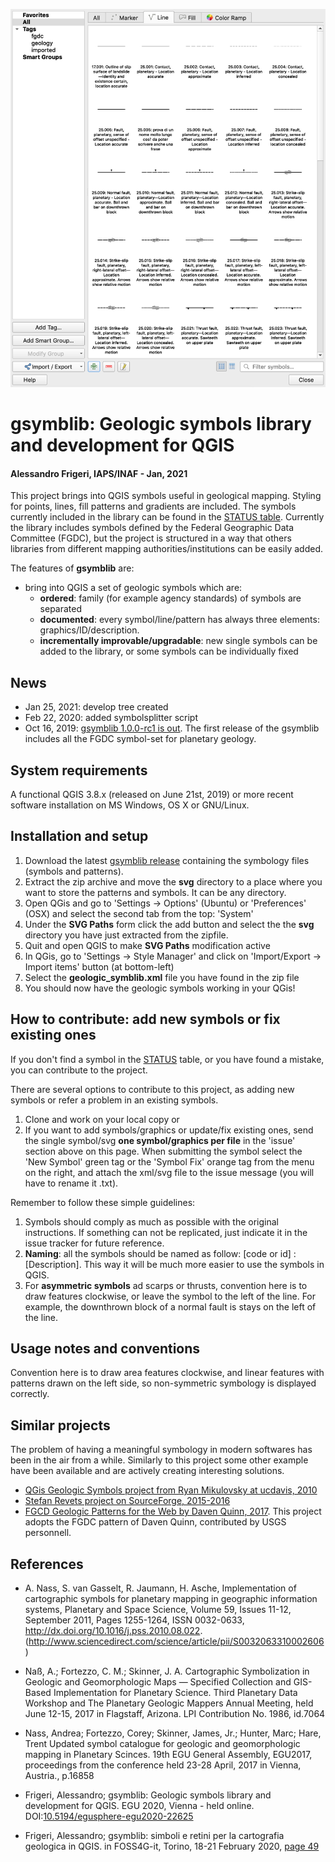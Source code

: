 
![QGIS](docs/images/ss02.png)

# gsymblib: Geologic symbols library and development for QGIS
#### Alessandro Frigeri, IAPS/INAF - Jan, 2021


This project brings into QGIS symbols useful in geological mapping.  Styling for points, lines, fill patterns and gradients are included.  The symbols currently included in the library can be found in the [STATUS table](STATUS.md).  Currently the library includes symbols defined by the
Federal Geographic Data Committee (FGDC), but the project is structured in a way that others libraries from different mapping authorities/institutions can be easily added.

The features of __gsymblib__ are:
 * bring into QGIS a set of geologic symbols which are:
    - __ordered__: family (for example agency standards) of symbols are separated
    - __documented__: every symbol/line/pattern has always three elements: graphics/ID/description.
    - __incrementally improvable/upgradable__: new single symbols can be added to the library, or some symbols can be individually fixed  

## News

* Jan 25, 2021: develop tree created
* Feb 22, 2020: added symbolsplitter script
* Oct 16, 2019: [gsymblib 1.0.0-rc1 is out](https://github.com/afrigeri/geologic-symbols-qgis/releases).  The first release of the gsymblib includes all the FGDC symbol-set for planetary geology.

## System requirements

A functional QGIS 3.8.x (released on June 21st, 2019) or more recent software installation on MS Windows, OS X or GNU/Linux.

## Installation and setup

1. Download the latest [gsymblib release](https://github.com/afrigeri/geologic-symbols-qgis/releases) containing the symbology files (symbols and patterns).
2. Extract the zip archive and move the __svg__ directory to a place where you want to store the patterns and symbols.  It can be any directory.
3. Open QGis and go to 'Settings -> Options' (Ubuntu) or 'Preferences' (OSX) and select the second tab from the top: 'System'
4. Under the __SVG Paths__ form click the add button and select the the __svg__ directory you have just extracted from the zipfile.
5. Quit and open QGIS to make __SVG Paths__ modification active
5. In QGis, go to 'Settings -> Style Manager' and click on 'Import/Export -> Import items' button (at bottom-left)
6. Select the __geologic_symblib.xml__ file you have found in the zip file
7. You should now have the geologic symbols working in your QGis!

## How to contribute: add new symbols or fix existing ones

If you don't find a symbol in the [STATUS](STATUS.md) table, or you have found a mistake, you can contribute to the project.

There are several options to contribute to this project, as adding new symbols or refer a problem in an existing symbols.

1. Clone and work on your local copy
or
2. If you want to add symbols/graphics or update/fix existing ones, send the single symbol/svg __one symbol/graphics per file__ in the 'issue' section above on this page. When submitting the symbol select the 'New Symbol' green tag or the 'Symbol Fix' orange tag from the menu on the right, and attach the xml/svg file to the issue message (you will have to rename it .txt).

Remember to follow these simple guidelines:
1. Symbols should comply as much as possible with the original instructions.  If something can not be replicated, just indicate it in the issue tracker for future reference.
2. __Naming__: all the symbols should be named as follow: [code or id] : [Description]. This way it will be much more easier to use the symbols in QGIS.
3. For __asymmetric symbols__ ad scarps or thrusts, convention here is to draw features clockwise, or leave the symbol to the left of the line.  For example, the downthrown block of a normal fault is stays on the left of the line.

## Usage notes and conventions

Convention here is to draw area features clockwise, and linear features with patterns drawn on the left side, so non-symmetric symbology is displayed correctly.

## Similar projects

The problem of having a meaningful symbology in modern softwares has been in the air from a while.  Similarly to this project some other example have been available and are actively creating interesting solutions.

 * [QGis Geologic Symbols project from Ryan Mikulovsky at ucdavis, 2010](http://geo.distortions.net/2010/12/geologic-symbology-for-qgis.html)
 * [Stefan Revets project on SourceForge, 2015-2016](https://sourceforge.net/projects/qgisgeologysymbology/)
 * [FGCD Geologic Patterns for the Web by Daven Quinn, 2017](https://davenquinn.com/projects/geologic-patterns/). This project adopts the FGDC pattern of Daven Quinn, contributed by USGS personnell.

## References

* A. Nass, S. van Gasselt, R. Jaumann, H. Asche, Implementation of cartographic symbols for planetary mapping in geographic information systems, Planetary and Space Science, Volume 59, Issues 11-12, September 2011, Pages 1255-1264, ISSN 0032-0633, http://dx.doi.org/10.1016/j.pss.2010.08.022.
(http://www.sciencedirect.com/science/article/pii/S0032063310002606)

* Naß, A.; Fortezzo, C. M.; Skinner, J. A. Cartographic Symbolization in Geologic and Geomorphologic Maps — Specified Collection and GIS-Based Implementation for Planetary Science.  Third Planetary Data Workshop and The Planetary Geologic Mappers Annual Meeting, held June 12-15, 2017 in Flagstaff, Arizona. LPI Contribution No. 1986, id.7064

* Nass, Andrea; Fortezzo, Corey; Skinner, James, Jr.; Hunter, Marc; Hare, Trent Updated symbol catalogue for geologic and geomorphologic mapping in Planetary Scinces.  19th EGU General Assembly, EGU2017, proceedings from the conference held 23-28 April, 2017 in Vienna, Austria., p.16858

* Frigeri, Alessandro; gsymblib: Geologic symbols library and development for QGIS.  EGU 2020, Vienna - held online. DOI:[10.5194/egusphere-egu2020-22625](https://doi.org/10.5194/egusphere-egu2020-22625)

* Frigeri, Alessandro; gsymblib: simboli e retini per la cartografia geologica in QGIS. in FOSS4G-it, Torino, 18-21 February 2020, [page 49](https://re.public.polimi.it/retrieve/handle/11311/1130402/492752/Raccolta%20Abstract%20FOSS4G%202020.pdf)
